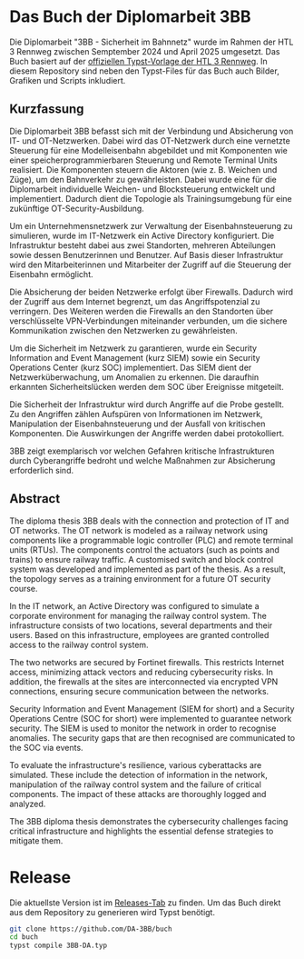 # Das Buch der Diplomarbeit 3BB

Die Diplomarbeit "3BB - Sicherheit im Bahnnetz" wurde im Rahmen der HTL 3 Rennweg zwischen Semptember 2024 und April 2025 umgesetzt. Das Buch basiert auf der [offiziellen Typst-Vorlage der HTL 3 Rennweg](https://typst.app/universe/package/htl3r-da/). In diesem Repository sind neben den Typst-Files für das Buch auch Bilder, Grafiken und Scripts inkludiert.

## Kurzfassung

Die Diplomarbeit 3BB befasst sich mit der Verbindung und Absicherung von IT- und OT-Netzwerken. Dabei wird das OT-Netzwerk durch eine vernetzte Steuerung für eine Modelleisenbahn abgebildet und mit Komponenten wie einer speicherprogrammierbaren Steuerung und Remote Terminal Units realisiert. Die Komponenten steuern die Aktoren (wie z. B. Weichen und Züge), um den Bahnverkehr zu gewährleisten. Dabei wurde eine für die Diplomarbeit individuelle Weichen- und Blocksteuerung entwickelt und implementiert. Dadurch dient die Topologie als Trainingsumgebung für eine zukünftige OT-Security-Ausbildung.

Um ein Unternehmensnetzwerk zur Verwaltung der Eisenbahnsteuerung zu simulieren, wurde im IT-Netzwerk ein Active Directory konfiguriert. Die Infrastruktur besteht dabei aus zwei Standorten, mehreren Abteilungen sowie dessen Benutzerinnen und Benutzer. Auf Basis dieser Infrastruktur wird den Mitarbeiterinnen und Mitarbeiter der Zugriff auf die Steuerung der Eisenbahn ermöglicht.

Die Absicherung der beiden Netzwerke erfolgt über Firewalls. Dadurch wird der Zugriff aus dem Internet begrenzt, um das Angriffspotenzial zu verringern. Des Weiteren werden die Firewalls an den Standorten über verschlüsselte VPN-Verbindungen miteinander verbunden, um die sichere Kommunikation zwischen den Netzwerken zu gewährleisten.

Um die Sicherheit im Netzwerk zu garantieren, wurde ein Security Information and Event Management (kurz SIEM) sowie ein Security Operations Center (kurz SOC) implementiert. Das SIEM dient der Netzwerküberwachung, um Anomalien zu erkennen. Die daraufhin erkannten Sicherheitslücken werden dem SOC über Ereignisse mitgeteilt.

Die Sicherheit der Infrastruktur wird durch Angriffe auf die Probe gestellt. Zu den Angriffen zählen Aufspüren von Informationen im Netzwerk, Manipulation der Eisenbahnsteuerung und der Ausfall von kritischen Komponenten. Die Auswirkungen der Angriffe werden dabei protokolliert.

3BB zeigt exemplarisch vor welchen Gefahren kritische Infrastrukturen durch Cyberangriffe bedroht und welche Maßnahmen zur Absicherung erforderlich sind.


## Abstract

The diploma thesis 3BB deals with the connection and protection of IT and OT networks. The OT network is modeled as a railway network using components like a programmable logic controller (PLC) and remote terminal units (RTUs). The components control the actuators (such as points and trains) to ensure railway traffic. A customised switch and block control system was developed and implemented as part of the thesis. As a result, the topology serves as a training environment for a future OT security course.

In the IT network, an Active Directory was configured to simulate a corporate environment for managing the railway control system. The infrastructure consists of two locations, several departments and their users. Based on this infrastructure, employees are granted controlled access to the railway control system.

The two networks are secured by Fortinet firewalls. This restricts Internet access, minimizing attack vectors and reducing cybersecurity risks. In addition, the firewalls at the sites are interconnected via encrypted VPN connections, ensuring secure communication between the networks.

Security Information and Event Management (SIEM for short) and a Security Operations Centre (SOC for short) were implemented to guarantee network security. The SIEM is used to monitor the network in order to recognise anomalies. The security gaps that are then recognised are communicated to the SOC via events.

To evaluate the infrastructure's resilience, various cyberattacks are simulated. These include the detection of information in the network, manipulation of the railway control system and the failure of critical components. The impact of these attacks are thoroughly logged and analyzed.

The 3BB diploma thesis demonstrates the cybersecurity challenges facing critical infrastructure and highlights the essential defense strategies to mitigate them.


# Release

Die aktuellste Version ist im [Releases-Tab](https://github.com/DA-3BB/buch/releases) zu finden. Um das Buch direkt aus dem Repository zu generieren wird Typst benötigt.
```sh
git clone https://github.com/DA-3BB/buch
cd buch
typst compile 3BB-DA.typ
```
